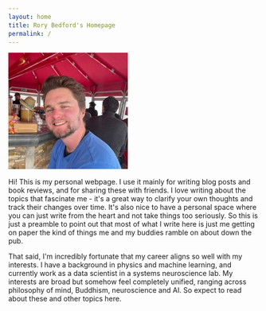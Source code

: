 ```yaml
---
layout: home
title: Rory Bedford's Homepage
permalink: /
---
```


![image](assets/profile.jpeg)

Hi! This is my personal webpage. I use it mainly for writing blog posts and book reviews, and for sharing these with friends. I love writing about the topics that fascinate me - it's a great way to clarify your own thoughts and track their changes over time. It's also nice to have a personal space where you can just write from the heart and not take things too seriously. So this is just a preamble to point out that most of what I write here is just me getting on paper the kind of things me and my buddies ramble on about down the pub.

That said, I'm incredibly fortunate that my career aligns so well with my interests. I have a background in physics and machine learning, and currently work as a data scientist in a systems neuroscience lab. My interests are broad but somehow feel completely unified, ranging across philosophy of mind, Buddhism, neuroscience and AI. So expect to read about these and other topics here.
